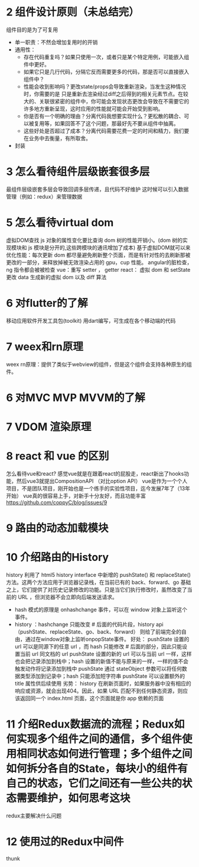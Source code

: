# 2 组件设计原则（未总结完）
组件目的是为了可复用
- 单一职责：不然会增加复用时的开销
- 通用性：
  * 存在代码重复吗？如果只使用一次，或者只是某个特定用例，可能嵌入组件中更好。
  * 如果它只是几行代码，分隔它反而需要更多的代码，那是否可以直接嵌入组件中？
  * 性能会收到影响吗？更改state/props会导致重新渲染，当发生这种情况时，你需要的是 只是重新去渲染经过diff之后得到的相关元素节点。在较大的、关联很紧密的组件中，你可能会发现状态更改会导致在不需要它的许多地方重新呈现，这时应用的性能就可能会开始受到影响。
  * 你是否有一个明确的理由？分离代码我想要实现什么？更松散的耦合、可以被复用等，如果回答不了这个问题，那最好先不要从组件中抽离。
  * 这些好处是否超过了成本？分离代码需要花费一定的时间和精力，我们要在业务中去衡量，有所取舍。
- 封装
# 3 怎么看待组件层级嵌套很多层
最组件层级嵌套多层会导致回调多层传递，且代码不好维护
这时候可以引入数据管理（例如：redux）来管理数据
# 5 怎么看待virtual dom
虚拟DOM查找 js 对象的属性变化要比查询 dom 树的性能开销小。(dom 树的实现模块和 js 模块是分开的,这些跨模块的通讯增加了成本)
基于虚拟DOM就可以来优化性能：每次更新 dom 都尽量避免刷新整个页面，而是有针对性的去刷新那被更改的一部分，来释放掉被无效渲染占用的 gpu，cup 性能。
angular的脏检查，ng 指令都会被被检查
vue：重写 setter ， getter
react： 虚拟 dom 和 setState 更改 data 生成新的虚拟 dom 以及 diff 算法
# 6 对flutter的了解
移动应用软件开发工具包(toolkit)
用dart编写，可生成在各个移动端的代码
# 7 weex和rn原理
weex
rn原理：提供了类似于webview的组件，但是这个组件会支持各种原生的组件。
# 6 对MVC MVP MVVM的了解
# 7 VDOM 渲染原理
# 8 react 和 vue 的区别
怎么看待vue和react?
感觉vue就是在跟着react的屁股走，react新出了hooks功能，然后vue3就提出CompositionAPI （对比option API） 
vue是作为一个个人项目，不是团队项目，刚开始也是一个练手的实验性项目，迄今发展7年了（13年开始）
vue真的很容易上手，对新手十分友好，而且功能丰富
https://github.com/coppyC/blog/issues/9
# 9 路由的动态加载模块
# 10 介绍路由的History
history 利用了 html5 history interface 中新增的 pushState() 和 replaceState() 方法。这两个方法应用于浏览器记录栈，在当前已有的 back、forward、go 基础之上，它们提供了对历史记录修改的功能。只是当它们执行修改时，虽然改变了当前的 URL ，但浏览器不会立即向后端发送请求。
- hash 模式的原理是 onhashchange 事件，可以在 window 对象上监听这个事件。
- history ：hashchange 只能改变 # 后面的代码片段，history api （pushState、replaceState、go、back、forward） 则给了前端完全的自由，通过在window对象上监听onpopState事件。
好处：
pushState 设置的 url 可以是同源下的任意 url ，而 hash 只能修改 # 后面的部分，因此只能设置当前 url 同文档的 url
pushState 设置的新的 url 可以与当前 url 一样，这样也会把记录添加到栈中；hash 设置的新值不能与原来的一样，一样的值不会触发动作将记录添加到栈中
pushState 通过 stateObject 参数可以将任何数据类型添加到记录中；hash 只能添加短字符串
pushState 可以设置额外的 title 属性供后续使用
劣势：
history 在刷新页面时，如果服务器中没有相应的响应或资源，就会出现404。因此，如果 URL 匹配不到任何静态资源，则应该返回同一个 index.html 页面，这个页面就是你 app 依赖的页面
# 11 介绍Redux数据流的流程；Redux如何实现多个组件之间的通信，多个组件使用相同状态如何进行管理；多个组件之间如何拆分各自的State，每块小的组件有自己的状态，它们之间还有一些公共的状态需要维护，如何思考这块
redux主要解决什么问题
# 12 使用过的Redux中间件
thunk